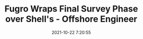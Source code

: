 ---
"title": "Fugro Wraps Final Survey Phase over Shell's - Offshore Engineer"
"date": "2021-10-22 7:20:55"
"feed_name": "GOOGLENEWSDRILLING"
"feed_website": "https://news.google.com/search?q=drilling%2Bincident&hl=en-US&gl=US&ceid=US:en"
"feed_rss": "https://news.google.com/rss/search?q=drilling%2Bincident&hl=en-US&gl=US&ceid=US:en"
"link": "https://www.oedigital.com/news/491506-fugro-wraps-final-survey-phase-over-shell-s-high-impact-north-sea-well-site"
"source": "{'href': 'https://www.oedigital.com', 'title': 'Offshore Engineer'}"
"file": "_posts/2021-1-1-01f4df07dd6881ace0912681e9bf44881c75c61a.md"
"accident": "0"
"drilling": "0"
"represented_by": "0"
"dead": "0"
"injured": "0"
"arrested": "0"
"place": "unknown place"
"where": "unknown site"
"causes": "unknown"
"place_uri": "unknown place"
---
